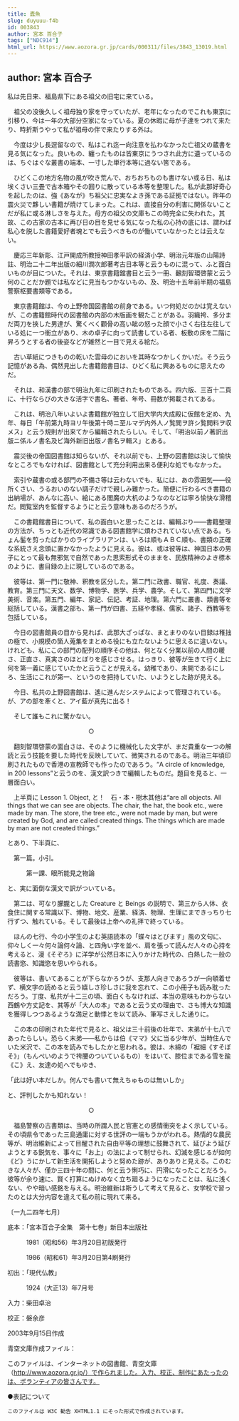 ```yaml
---
title: 蠹魚
slug: duyuuu-f4b
id: 003843
author: 宮本 百合子
tags: ["NDC914"]
html_url: https://www.aozora.gr.jp/cards/000311/files/3843_13019.html
---
```


## author: 宮本 百合子

私は先日来、福島県下にある祖父の旧宅に来ている。

　祖父の没後久しく祖母独り家を守っていたが、老年になったのでこれも東京に引移り、今は一年の大部分空家になっている。夏の休暇に母が子達をつれて来たり、時折斯うやって私が祖母の伴で来たりする外は。

　今度は少し長逗留なので、私はこれ迄一向注意を払わなかった亡祖父の蔵書を見る気になった。良いもの、纏ったものは皆東京にうつされ此方に遺っているのは、ちぐはぐな叢書の端本、一寸した単行本等に過ない筈である。

　ひどくこの地方名物の風が吹き荒んで、おちおちものも書けない或る日、私は埃くさい三畳で古本箱やその囲りに散っている本等を整理した。私が此那好奇心を起したのは、強《あなが》ち祖父に忠実なよき孫である証拠ではない。昨年の震火災で夥しい書籍が焼けてしまった。これは、直接自分の利害に関係ないことだが私に或る淋しさを与えた。母方の祖父の文庫もこの時完全に失われた。其故、この古家の古本に再び日の目を見せる気になった私の心持の底には、謂わば私心を脱した書籍愛好者魂とでも云うべきものが働いていなかったとは云えない。

　慶応三年新彫、江戸開成所教授神田孝平訳の経済小学、明治元年版の山陽詩註、明治二十二年出版の細川潤次郎著考古日本等と云うものに混って、ふと面白いものが目についた。それは、東京書籍舘書目と云う一冊、飜刻智環啓蒙と云う何のことだか題では私などに見当もつかないもの、及、明治十五年前半期の福島警察枢要書類等である。

　東京書籍館は、今の上野帝国図書館の前身である。いつ何処だのかは覚えないが、この書籍館時代の図書館の内部の木版画を観たことがある。羽織袴、多分まだ両刀を挾した男達が、驚くべく顴骨の高い眦の怒った顔で小さく右往左往している処に一つ衝立があり、木の卓子に向って読書している者、板敷の床を二階に昇ろうとする者の後姿などが雑然と一目で見える絵だ。

　古い草紙につきものの乾いた雲母のにおいを其時なつかしくかいだ。そう云う記憶がある為、偶然見出した書籍館書目は、ひどく私に興あるものに思えたのだ。

　それは、和漢書の部で明治九年に印刷されたものである。四六版、三百十二頁に、十行ならびの大きな活字で書名、著者、年号、冊数が掲載されてある。

　これは、明治八年いよいよ書籍館が独立して旧大学内大成殿に仮館を定め、九年、毎日「午前第九時ヨリ午後第十時ニ至ルマデ内外人ノ覧閲ヲ許シ覧閲料ヲ収メス」と云う規則が出来てから編輯されたらしい。そして、「明治以前ノ著訳出版ニ係ルノ書名及ビ海外新旧出版ノ書名ヲ輯ス」とある。

　震災後の帝国図書館は知らないが、それ以前でも、上野の図書館は決して愉快なところでもなければ、図書館として充分利用出来る便利な処でもなかった。

　索引や蔵書の或る部門の不備さ等は云わないでも、私には、あの雰囲気――役所くさい、うるおいのない調子だけで親しみ難かった。簡便に行わるべき書籍の出納場が、あんなに高い、絵にある閻魔の大机のようなのなどは寧ろ愉快な滑稽だ。閲覧室内を監督するようにと云う意味もあるのだろうが。

　この書籍館書目について、私の面白いと思ったことは、編輯ぶり――書籍整理の方法が、ちっとも近代の常識である図書館学に煩わされていない点である。ちょん髷を剪ったばかりのライブラリアンは、いろは順もＡＢＣ順も、書類の正確な系統さえ念頭に置かなかったように見える。彼は、或は彼等は、神国日本の男子にとって最も無邪気で自然であった思索形式そのままを、民族精神のよき標本のように、書目録の上に現しているのである。

　彼等は、第一門に敬神、釈教を区分した。第二門に政書、職官、礼度、奏議、教育。第三門に天文、数学、博物学、医学、兵学、農学。そして、第四門に文学美術、音楽。第五門、編年、家記、伝記、考証、地理。第六門に叢書、類書等を総括している。漢書之部も、第一門が四書、五経や孝経、儒家、諸子、西教等を包括している。

　今日の図書館員の目から見れば、此那大ざっぱな、まとまりのない目録は稚拙の極で、小規模の箇人蒐集をまとめる役にも立たないように思えるに違いない。けれども、私にこの部門の配列の順序その他は、何となく分業以前の人間の暖さ、正直さ、真実さのほとぼりを感じさせる。はっきり、彼等が生きて行く上に何を第一義に感じていたかと云うことが見える。幼稚であり、未開であるにしろ、生活にこれが第一、というのを把持していた、いようとした跡が見える。

　今日、私共の上野図書館は、遙に進んだシステムによって管理されている。が、アの部を牽くと、アイ藍が真先に出る！

　そして誰もこれに驚かない。

　　　　　　　　　　　　　○

　翻刻智環啓蒙の面白さは、そのように機械化した文字が、まだ貴重な一つの解読と云う技能を要した時代を反映していて、微笑されるのである。明治三年頃印刷されたもので香港の宣教師でも作ったのであろう。“A circle of knowledge, in 200 lessons”と云うのを、漢文訳つきで編輯したものだ。題目を見ると、一層面白い。

　上半頁に Lesson 1. Object, と！　石・本・樹木其他は“are all objects. All things that we can see are objects. The chair, the hat, the book etc., were made by man. The store, the tree etc., were not made by man, but were created by God, and are called created things. The things which are made by man are not created things.”

とあり、下半頁に、

　第一篇。小引。

　　　第一課、眼所能見之物論

と、実に面倒な漢文で訳がついている。

　第二は、可なり朦朧とした Creature と Beings の説明で、第三から人体、衣食住に関する常識以下、博物、地文、産業、経済、物理、生理にまできっちり七行ずつ、触れている。そして最後は上帝への礼拝で終っている。

　ほんの七行、今の小学生のよむ英語読本の「蝶々はとびます」風の文句に、仰々しく一々何々論何々論、と四角い字を並べ、肩を張って読んだ人々の心持を考えると、漫《そぞろ》に洋学が公然日本に入りかけた時代の、白熱した一般の読書慾、知識慾を思いやられる。

　彼等は、書いてあることが下らなかろうが、支那人向きであろうが一向頓着せず、横文字の読めると云う嬉しさ珍しさに我を忘れて、この小冊子も読み耽っただろう。丁度、私共が十二三の頃、面白くもなければ、本当の意味もわからない西鶴や方丈記を、其等が「大人の本」であると云う丈の理由で、さも博大な知識を獲得しつつあるような満足と動悸とを以て読み、筆写さえした通りに。

　この本の印刷された年代で見ると、祖父は三十前後の壮年で、末弟が十七八であったらしい。恐らく末弟――私からは伯《ママ》父に当る少年が、当時住んでいた米沢で、この本を読みでもしたかと思われる。彼は、木綿の「裾細《すそぼそ》」（もんぺいのようで袴腰のついているもの）をはいて、膝位まである雪を踰《こ》え、友達の処へでもゆき、

「此は好い本だしか。何んでも書いて無えちゅものは無いしか」

と、評判したかも知れない！

　　　　　　　　　　　　　○

　福島警察の古書類は、当時の所謂人民と官憲との感情衝突をよく示している。その頃県令であった三島通庸に対する世評の一端もうかがわれる。熱情的な農民等が、明治維新によって目醒された自由平等の理想に鼓舞されて、延びよう延びようとする鋭気を、事々に「お上」の法によって制せられ、幻滅を感じるが如何《ど》うにかして新生活を開拓しようと努めた跡が、ありありと見える。このむきな人々が、僅か三四十年の間に、何と云う悧巧に、円滑になったことだろう。彼等が余り速に、賢く打算にぬけめなく立ち廻るようになったことは、私に浅くない、やや暗い感銘を与える。明治維新は斯うして考えて見ると、女学校で習ったのとは大分内容を違えて私の前に現れて来る。

〔一九二四年七月〕













底本：「宮本百合子全集　第十七巻」新日本出版社


　　　1981（昭和56）年3月20日初版発行

　　　1986（昭和61）年3月20日第4刷発行

初出：「現代仏教」

　　　1924（大正13）年7月号

入力：柴田卓治

校正：磐余彦

2003年9月15日作成

青空文庫作成ファイル：

このファイルは、インターネットの図書館、青空文庫（http://www.aozora.gr.jp/）で作られました。入力、校正、制作にあたったのは、ボランティアの皆さんです。











●表記について


	このファイルは W3C 勧告 XHTML1.1 にそった形式で作成されています。
